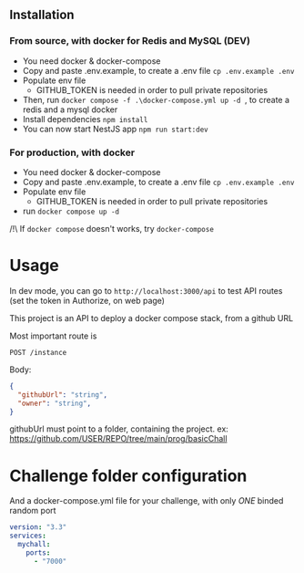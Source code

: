 ## Installation
### From source, with docker for Redis and MySQL (DEV)

- You need docker & docker-compose
- Copy and paste .env.example, to create a .env file `cp .env.example .env`
- Populate env file
  - GITHUB_TOKEN is needed in order to pull private repositories
- Then, run `docker compose -f .\docker-compose.yml up -d `, to create a redis and a mysql docker
- Install dependencies `npm install`
- You can now start NestJS app `npm run start:dev`

### For production, with docker

- You need docker & docker-compose
- Copy and paste .env.example, to create a .env file `cp .env.example .env`
- Populate env file
  - GITHUB_TOKEN is needed in order to pull private repositories
- run `docker compose up -d `

/!\ If `docker compose` doesn't works, try `docker-compose`

# Usage

In dev mode, you can go to `http://localhost:3000/api` to test API routes (set the token in Authorize, on web page)

This project is an API to deploy a docker compose stack, from a github URL

Most important route is

`POST /instance`

Body:
```json
{
  "githubUrl": "string",
  "owner": "string",
}
```
githubUrl must point to a folder, containing the project.
ex: https://github.com/USER/REPO/tree/main/prog/basicChall

# Challenge folder configuration

And a docker-compose.yml file for your challenge, with only *ONE* binded random port

```yaml
version: "3.3"
services:
  mychall:
    ports:
      - "7000"
```
